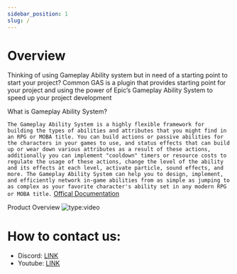 ```yaml
---
sidebar_position: 1
slug: /
---
```


# Overview

Thinking of using Gameplay Ability system but in need of a starting point to start your project? Common GAS is a plugin that provides starting point for your project and using the power of Epic’s Gameplay Ability System to speed up your project development

What is Gameplay Ability System?

``
The Gameplay Ability System is a highly flexible framework for building the types of abilities and attributes that you might find in an RPG or MOBA title. You can build actions or passive abilities for the characters in your games to use, and status effects that can build up or wear down various attributes as a result of these actions, additionally you can implement "cooldown" timers or resource costs to regulate the usage of these actions, change the level of the ability and its effects at each level, activate particle, sound effects, and more. The Gameplay Ability System can help you to design, implement, and efficiently network in-game abilities from as simple as jumping to as complex as your favorite character's ability set in any modern RPG or MOBA title.
`` [Offical Documentation](https://docs.unrealengine.com/en-US/gameplay-ability-system-for-unreal-engine/)

Product Overview
![type:video](https://www.youtube.com/embed/R66iJSezpEA)

# How to contact us:
- Discord: [LINK](https://discord.gg/SGSsTqKS)
- Youtube: [LINK](https://www.youtube.com/@creationartstudios8279)
